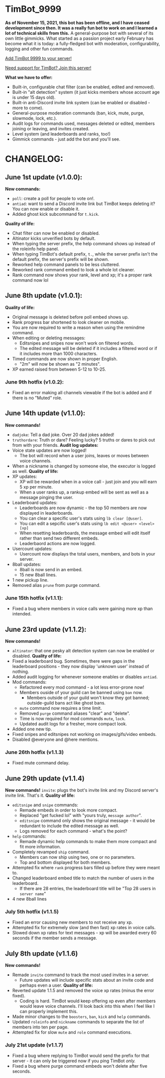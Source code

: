 ﻿# TimBot_9999
**As of November 15, 2021, this bot has been offline, and I have ceased development since then. It was a really fun bot to work on and I learned a lot of technical skills from this.** A general-purpose bot with several of its own little gimmicks. What started as a passion project early February has become what it is today: a fully-fledged bot with moderation, configurability, logging and other fun commands.

[Add TimBot 9999 to your server!](https://discord.com/oauth2/authorize?client_id=807464203358830605&scope=bot&permissions=8)

[Need support for TimBot? Join this server!](https://discord.gg/q439qazkT5)

**What we have to offer:**
* Built-in, configurable chat filter (can be enabled, edited and removed).
* Built-in "alt detection" system (it just kicks members whose account age is under 15 days old).
* Built-in anti-Discord invite link system (can be enabled or disabled - more to come).
* General-purpose moderation commands (ban, kick, mute, purge, slowmode, lock, etc.).
* Audit logs for commands used, messages deleted or edited, members joining or leaving, and invites created.
* Level system (and leaderboards and ranks, too!)
* Gimmick commands - just add the bot and you'll see.

# CHANGELOG:
## June 1st update (v1.0.0):
**New commands:**
* `poll`: create a poll for people to vote on!.
* `antiad`: want to send a Discord invite link but TimBot keeps deleting it? You can now enable or disable it.
* Added ghost kick subcommand for `t.kick`.

**Quality of life:**
* Chat filter can now be enabled or disabled.
* Altinator kicks unverified bots by default.
* When typing the server prefix, the help command shows up instead of the roleinfo help panel.
* When typing TimBot's default prefix, `t.`, while the server prefix isn't the default prefix, the server's prefix will be shown.
* Reworked help command panels to be less cluttered.
* Reworked rank command embed to look a whole lot cleaner.
* Rank command now shows your rank, level and xp; it's a proper rank command now lol

## June 8th update (v1.0.1):
**Quality of life:**
* Original message is deleted before poll embed shows up.
* Rank progress bar shortened to look cleaner on mobile.
* You are now required to write a reason when using the remindme command.
* When editing or deleting messages:
    * Editsnipes and snipes now won't work on filtered words.
    * The edited message will be deleted if it includes a filtered word or if it includes more than 1000 characters.
* Timed commands are now shown in proper English.
    * "2m" will now be shown as "2 minutes".
* XP earned raised from between 5-12 to 10-25.

### June 9th hotfix (v1.0.2):
* Fixed an error making all channels viewable if the bot is added and if there is no "Muted" role.

## June 14th update (v1.1.0):
**New commands!**
* `dadjoke`: Tell a dad joke. Over 20 dad jokes added!
* `truthordare`: Truth or dare? Feeling lucky? 5 truths or dares to pick out from with your friends.
**Audit log updates:**
* Voice state updates are now logged!
    * The bot will record when a user joins, leaves or moves between voice channels.
* When a nickname is changed by someone else, the executor is logged as well.
**Quality of life:**
* XP updates:
    * XP will be rewarded when in a voice call - just join and you will earn 5 xp per minute.
    * When a user ranks up, a rankup embed will be sent as well as a message pinging the user.
* Leaderboard updates:
    * Leaderboards are now dynamic - the top 50 members are now displayed in leaderboards.
    * You can clear a specific user's stats using `lb clear [@user]`.
    * You can edit a sepcific user's stats using `lb edit <@user> <level> [xp]`
    * When resetting leaderboards, the message embed will edit itself rather than send two different embeds.
    * Leaderbaord actions are now logged.
* Usercount updates:
    * Usercount now displays the total users, members, and bots in your server.
* 8ball updates:
    * 8ball is now send in an embed.
    * 15 new 8ball lines.
* 1 new pickup line.
* Removed alias `prune` from purge command.

### June 15th hotfix (v1.1.1):
* Fixed a bug where members in voice calls were gaining more xp than intended.

## June 23rd update (v1.1.2):
**New commands!**
* `altinator`: that one pesky alt detection system can now be enabled or disabled.
**Quality of life:**
* Fixed a leaderboard bug. Sometimes, there were gaps in the leaderboard positions - they now display 'unknown user' instead of nothing.
* Added audit logging for whenever someone enables or disables `antiad`.
* Mod commands:
    * Refactored every mod command - a lot less error-prone now!
    * Members ouside of your guild can be banned using `ban` now.
        * Members outside of your guild won't know they got banned; outside-guild bans act like ghost bans.
    * `mute` command now requires a time limit.
    * Removed `purge` command aliases "clear" and "delete".
    * Time is now required for mod commands `mute`, `lock`.
    * Updated audit logs for a fresher, more compact look.
* Added one new tip.
* Fixed snipes and editsnipes not working on images/gifs/video embeds.
* Disabled @everyone and @here mentions.

### June 26th hotfix (v1.1.3)
* Fixed mute command delay.

## June 29th update (v1.1.4)
**New commands!**
`invite`: plugs the bot's invite link and my Discord server's invite link. That's it.
**Quality of life:**
* `editsnipe` and `snipe` commands:
    * Remade embeds in order to look more compact.
    * Replaced "get fucked lol" with "yours truly, `message author`".
    * `editsnipe` command only shows the original message - it would be redundant to include the edited message as well.
    * Logs removed for each command - what's the point?
* `help` commands:
    * Remade dynamic help commands to make them more compact and fit more information.
* Completely revamped `ship` command.
    * Members can now ship using two, one or no parameters.
    * Top and bottom displayed for both members.
* Attempted fix where `rank` progress bars filled up before they were meant to.
* Changed leaderboard embed title to match the number of users in the leaderboard.
    * If there are 28 entries, the leaderboard title will be "Top 28 users in `server name`"
* 4 new 8ball lines

### July 5th hotfix (v1.1.5)
* Fixed an error causing new members to not receive any xp.
* Attempted fix for extremely slow (and then fast) xp rates in voice calls.
* Slowed down xp rates for text messages - xp will be awarded every 60 seconds if the member sends a message.

## July 8th update (v1.1.6)
**New commands!**
* Remade `invite` command to track the most used invites in a server.
    * Future updates will include specific stats about an invite code and perhaps even a user.
**Quality of life:**
* Reverted update 1.1.5 and removed the voice xp rates (minus the error fixed).
    * Coding is hard. TimBot would keep offering xp even after members would leave voice channels. I'll look back into this when I feel like I can properly implement this.
* Made minor changes to the `boosters`, `ban`, `kick` and `help` commands.
* Updated `roleinfo` and `nickname` commands to separate the list of members into ten per page.
* Attempted fix for slow `mute` and `role` command executions.

### July 21st update (v1.1.7)
* Fixed a bug where replying to TimBot would send the prefix for that server - it can only be triggered now if you ping TimBot *only.*
* Fixed a bug where purge command embeds won't delete after five seconds.
